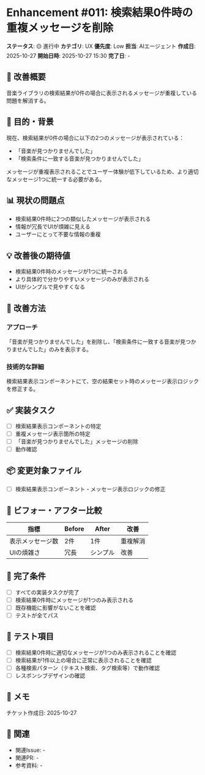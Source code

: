 # Enhancement #011: 検索結果0件時の重複メッセージを削除

**ステータス**: 🟡 進行中
**カテゴリ**: UX
**優先度**: Low
**担当**: AIエージェント
**作成日**: 2025-10-27
**開始日時**: 2025-10-27 15:30
**完了日**: -

## 🔧 改善概要

音楽ライブラリの検索結果が0件の場合に表示されるメッセージが重複している問題を解消する。

## 🎯 目的・背景

現在、検索結果が0件の場合に以下の2つのメッセージが表示されている：
- 「音楽が見つかりませんでした」
- 「検索条件に一致する音楽が見つかりませんでした」

メッセージが重複表示されることでユーザー体験が低下しているため、より適切なメッセージ1つに統一する必要がある。

## 📊 現状の問題点

- 検索結果0件時に2つの類似したメッセージが表示される
- 情報が冗長でUIが煩雑に見える
- ユーザーにとって不要な情報の重複

## 💡 改善後の期待値

- 検索結果0件時のメッセージが1つに統一される
- より具体的で分かりやすいメッセージのみが表示される
- UIがシンプルで見やすくなる

## 🔧 改善方法

### アプローチ
「音楽が見つかりませんでした」を削除し、「検索条件に一致する音楽が見つかりませんでした」のみを表示する。

### 技術的な詳細
検索結果表示コンポーネントにて、空の結果セット時のメッセージ表示ロジックを修正する。

## ✅ 実装タスク

- [ ] 検索結果表示コンポーネントの特定
- [ ] 重複メッセージ表示箇所の特定
- [ ] 「音楽が見つかりませんでした」メッセージの削除
- [ ] 動作確認

## 📦 変更対象ファイル

- [ ] 検索結果表示コンポーネント - メッセージ表示ロジックの修正

## 🧪 ビフォー・アフター比較

| 指標 | Before | After | 改善 |
|------|--------|-------|------|
| 表示メッセージ数 | 2件 | 1件 | 重複解消 |
| UIの煩雑さ | 冗長 | シンプル | 改善 |

## 🎯 完了条件

- [ ] すべての実装タスクが完了
- [ ] 検索結果0件時にメッセージが1つのみ表示される
- [ ] 既存機能に影響がないことを確認
- [ ] テストが全てパス

## 🧪 テスト項目

- [ ] 検索結果0件時に適切なメッセージが1つのみ表示されることを確認
- [ ] 検索結果が1件以上の場合に正常に表示されることを確認
- [ ] 各種検索パターン（テキスト検索、タグ検索等）で動作確認
- [ ] レスポンシブデザインの確認

## 📝 メモ

チケット作成日: 2025-10-27

## 🔗 関連

- 関連Issue: -
- 関連PR: -
- 参考資料: -

